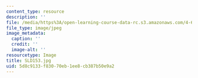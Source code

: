 ```yaml
---
content_type: resource
description: ''
file: /media/https%3A/open-learning-course-data-rc.s3.amazonaws.com/4-614-religious-architecture-and-islamic-cultures-fall-2002/5d8c9133f83070eb1ee8cb387b50e9a2_SLD153.jpg
file_type: image/jpeg
image_metadata:
  caption: ''
  credit: ''
  image-alt: ''
resourcetype: Image
title: SLD153.jpg
uid: 5d8c9133-f830-70eb-1ee8-cb387b50e9a2
---
```

